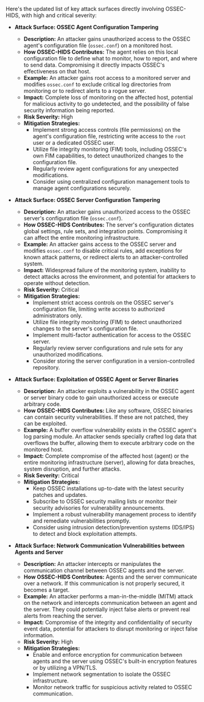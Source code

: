 Here's the updated list of key attack surfaces directly involving OSSEC-HIDS, with high and critical severity:

* **Attack Surface: OSSEC Agent Configuration Tampering**
    * **Description:** An attacker gains unauthorized access to the OSSEC agent's configuration file (`ossec.conf`) on a monitored host.
    * **How OSSEC-HIDS Contributes:** The agent relies on this local configuration file to define what to monitor, how to report, and where to send data. Compromising it directly impacts OSSEC's effectiveness on that host.
    * **Example:** An attacker gains root access to a monitored server and modifies `ossec.conf` to exclude critical log directories from monitoring or to redirect alerts to a rogue server.
    * **Impact:**  Complete loss of monitoring on the affected host, potential for malicious activity to go undetected, and the possibility of false security information being reported.
    * **Risk Severity:** High
    * **Mitigation Strategies:**
        * Implement strong access controls (file permissions) on the agent's configuration file, restricting write access to the `root` user or a dedicated OSSEC user.
        * Utilize file integrity monitoring (FIM) tools, including OSSEC's own FIM capabilities, to detect unauthorized changes to the configuration file.
        * Regularly review agent configurations for any unexpected modifications.
        * Consider using centralized configuration management tools to manage agent configurations securely.

* **Attack Surface: OSSEC Server Configuration Tampering**
    * **Description:** An attacker gains unauthorized access to the OSSEC server's configuration file (`ossec.conf`).
    * **How OSSEC-HIDS Contributes:** The server's configuration dictates global settings, rule sets, and integration points. Compromising it can affect the entire monitoring infrastructure.
    * **Example:** An attacker gains access to the OSSEC server and modifies `ossec.conf` to disable critical rules, add exceptions for known attack patterns, or redirect alerts to an attacker-controlled system.
    * **Impact:** Widespread failure of the monitoring system, inability to detect attacks across the environment, and potential for attackers to operate without detection.
    * **Risk Severity:** Critical
    * **Mitigation Strategies:**
        * Implement strict access controls on the OSSEC server's configuration file, limiting write access to authorized administrators only.
        * Utilize file integrity monitoring (FIM) to detect unauthorized changes to the server's configuration file.
        * Implement multi-factor authentication for access to the OSSEC server.
        * Regularly review server configurations and rule sets for any unauthorized modifications.
        * Consider storing the server configuration in a version-controlled repository.

* **Attack Surface: Exploitation of OSSEC Agent or Server Binaries**
    * **Description:** An attacker exploits a vulnerability in the OSSEC agent or server binary code to gain unauthorized access or execute arbitrary code.
    * **How OSSEC-HIDS Contributes:** Like any software, OSSEC binaries can contain security vulnerabilities. If these are not patched, they can be exploited.
    * **Example:** A buffer overflow vulnerability exists in the OSSEC agent's log parsing module. An attacker sends specially crafted log data that overflows the buffer, allowing them to execute arbitrary code on the monitored host.
    * **Impact:**  Complete compromise of the affected host (agent) or the entire monitoring infrastructure (server), allowing for data breaches, system disruption, and further attacks.
    * **Risk Severity:** Critical
    * **Mitigation Strategies:**
        * Keep OSSEC installations up-to-date with the latest security patches and updates.
        * Subscribe to OSSEC security mailing lists or monitor their security advisories for vulnerability announcements.
        * Implement a robust vulnerability management process to identify and remediate vulnerabilities promptly.
        * Consider using intrusion detection/prevention systems (IDS/IPS) to detect and block exploitation attempts.

* **Attack Surface: Network Communication Vulnerabilities between Agents and Server**
    * **Description:** An attacker intercepts or manipulates the communication channel between OSSEC agents and the server.
    * **How OSSEC-HIDS Contributes:** Agents and the server communicate over a network. If this communication is not properly secured, it becomes a target.
    * **Example:** An attacker performs a man-in-the-middle (MITM) attack on the network and intercepts communication between an agent and the server. They could potentially inject false alerts or prevent real alerts from reaching the server.
    * **Impact:**  Compromise of the integrity and confidentiality of security event data, potential for attackers to disrupt monitoring or inject false information.
    * **Risk Severity:** High
    * **Mitigation Strategies:**
        * Enable and enforce encryption for communication between agents and the server using OSSEC's built-in encryption features or by utilizing a VPN/TLS.
        * Implement network segmentation to isolate the OSSEC infrastructure.
        * Monitor network traffic for suspicious activity related to OSSEC communication.
